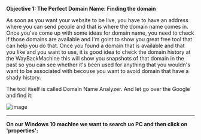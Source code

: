 <b>Objective 1: The Perfect Domain Name: Finding the domain</b>

<p>As soon as you want your website to be live, you have to have an address where you can send
people and that is where the domain name comes in. Once you've come up with some ideas for domain name,
you need to check if those domains are available and I'm goint to show you great free tool that can
help you do that. Once you found a domain that is available and that you like and you want to use,
it is good idea to check the domain history at the WayBackMachine this will show you snapshots
of that domain in the past so you can see whether it's been used for anything that you wouldn's want
to be associated with becouse you want to avoid domain that have a shady history.</p>

<p>The tool itself is called Domain Name Analyzer. And let go over the Google and find it:</p>

![image](https://github.com/Oureyelet/WordPress-Personal-Trainer-Website/assets/69697624/11159f90-f927-4b68-9e1c-860fe0e18ed2)


<hr>

<b>On our Windows 10 machine we want to search uo PC and then click on 'properties':</b>
